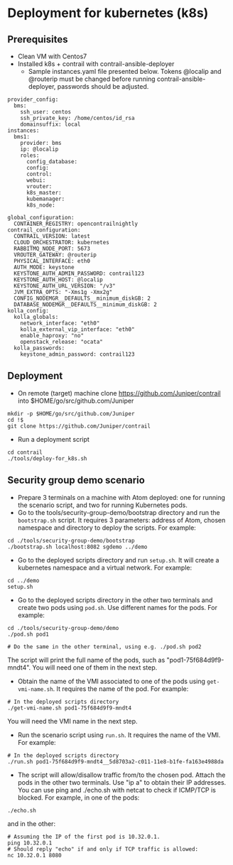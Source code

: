 # Deployment for kubernetes (k8s)

## Prerequisites
* Clean VM with Centos7
* Installed k8s + contrail with contrail-ansible-deployer
  - Sample instances.yaml file presented below. Tokens @localip and @routerip must be changed before running contrail-ansible-deployer, passwords should be adjusted.

```
provider_config:
  bms:
    ssh_user: centos
    ssh_private_key: /home/centos/id_rsa
    domainsuffix: local
instances:
  bms1:
    provider: bms
    ip: @localip
    roles:
      config_database:
      config:
      control:
      webui:
      vrouter:
      k8s_master:
      kubemanager:
      k8s_node:

global_configuration:
  CONTAINER_REGISTRY: opencontrailnightly
contrail_configuration:
  CONTRAIL_VERSION: latest
  CLOUD_ORCHESTRATOR: kubernetes
  RABBITMQ_NODE_PORT: 5673
  VROUTER_GATEWAY: @routerip
  PHYSICAL_INTERFACE: eth0
  AUTH_MODE: keystone
  KEYSTONE_AUTH_ADMIN_PASSWORD: contrail123
  KEYSTONE_AUTH_HOST: @localip
  KEYSTONE_AUTH_URL_VERSION: "/v3"
  JVM_EXTRA_OPTS: "-Xms1g -Xmx2g"
  CONFIG_NODEMGR__DEFAULTS__minimum_diskGB: 2
  DATABASE_NODEMGR__DEFAULTS__minimum_diskGB: 2
kolla_config:
  kolla_globals:
    network_interface: "eth0"
    kolla_external_vip_interface: "eth0"
    enable_haproxy: "no"
    openstack_release: "ocata"
  kolla_passwords:
    keystone_admin_password: contrail123
```

## Deployment
* On remote (target) machine clone https://github.com/Juniper/contrail into $HOME/go/src/github.com/Juniper
``` shell
mkdir -p $HOME/go/src/github.com/Juniper
cd !$
git clone https://github.com/Juniper/contrail
```
* Run a deployment script
``` shell
cd contrail
./tools/deploy-for_k8s.sh
```
## Security group demo scenario
* Prepare 3 terminals on a machine with Atom deployed: one for running the scenario script, and two for running Kubernetes pods.
* Go to the tools/security-group-demo/bootstrap directory and run the `bootstrap.sh` script.
  It requires 3 parameters: address of Atom, chosen namespace and directory to deploy the scripts. For example:
``` shell
cd ./tools/security-group-demo/bootstrap
./bootstrap.sh localhost:8082 sgdemo ../demo
```
* Go to the deployed scripts directory and run `setup.sh`. It will create a kubernetes namespace and a virtual network. For example:
``` shell
cd ../demo
setup.sh
```
* Go to the deployed scripts directory in the other two terminals and create two pods using `pod.sh`. Use different names for the pods. For example:
```shell
cd ./tools/security-group-demo/demo
./pod.sh pod1

# Do the same in the other terminal, using e.g. ./pod.sh pod2
```
The script will print the full name of the pods, such as "pod1-75f684d9f9-mndt4". You will need one of them in the next step.
* Obtain the name of the VMI associated to one of the pods using `get-vmi-name.sh`. It requires the name of the pod. For example:
``` shell
# In the deployed scripts directory
./get-vmi-name.sh pod1-75f684d9f9-mndt4
```
You will need the VMI name in the next step.
* Run the scenario script using `run.sh`. It requires the name of the VMI. For example:
``` shell
# In the deployed scripts directory
./run.sh pod1-75f684d9f9-mndt4__5d8703a2-c011-11e8-b1fe-fa163e4988da
```
* The script will allow/disallow traffic from/to the chosen pod. Attach the pods in the other two terminals. Use "ip a" to obtain their IP addresses.
  You can use ping and ./echo.sh with netcat to check if ICMP/TCP is blocked. For example, in one of the pods:
``` shell
./echo.sh
```
and in the other:
``` shell
# Assuming the IP of the first pod is 10.32.0.1.
ping 10.32.0.1
# Should reply "echo" if and only if TCP traffic is allowed:
nc 10.32.0.1 8080
```
